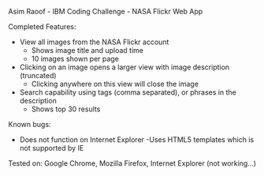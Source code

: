 Asim Raoof - 
IBM Coding Challenge - 
NASA Flickr Web App

Completed Features:
- View all images from the NASA Flickr account
	- Shows image title and upload time
	- 10 images shown per page
- Clicking on an image opens a larger view with image description (truncated)
	- Clicking anywhere on this view will close the image
- Search capability using tags (comma separated), or phrases in the description
	- Shows top 30 results

Known bugs:
- Does not function on Internet Explorer
	-Uses HTML5 templates which is not supported by IE

Tested on:
Google Chrome,
Mozilla Firefox,
Internet Explorer (not working...)

